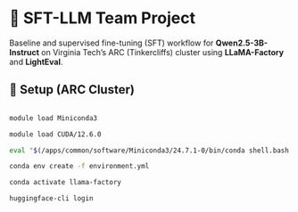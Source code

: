 # 🧠 SFT-LLM Team Project



Baseline and supervised fine-tuning (SFT) workflow for **Qwen2.5-3B-Instruct** on Virginia Tech’s ARC (Tinkercliffs) cluster using **LLaMA-Factory** and **LightEval**.



## 🚀 Setup (ARC Cluster)



```bash

module load Miniconda3

module load CUDA/12.6.0

eval "$(/apps/common/software/Miniconda3/24.7.1-0/bin/conda shell.bash hook)"

conda env create -f environment.yml

conda activate llama-factory

huggingface-cli login

